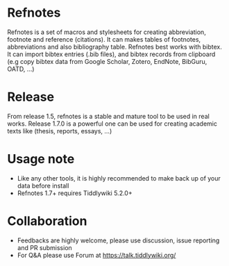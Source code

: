 # Refnotes
Refnotes is a set of macros and stylesheets for creating abbreviation, footnote and reference (citations). It can makes tables of footnotes, abbreviations and also bibliography table.
Refnotes best works with bibtex. It can import bibtex entries (.bib files), and bibtex records from clipboard (e.g copy bibtex data from Google Scholar, Zotero, EndNote, BibGuru, OATD, ...)


# Release
From release 1.5, refnotes is a stable and mature tool to be used in real works. Release 1.7.0 is a powerful one
can be used for creating academic texts like (thesis, reports, essays, ...)

# Usage note
* Like any other tools, it is highly recommended to make back up of your data before install
* Refnotes 1.7+ requires Tiddlywiki 5.2.0+

# Collaboration
* Feedbacks are highly welcome, please use discussion, issue reporting and PR submission
* For Q&A please use Forum at https://talk.tiddlywiki.org/
